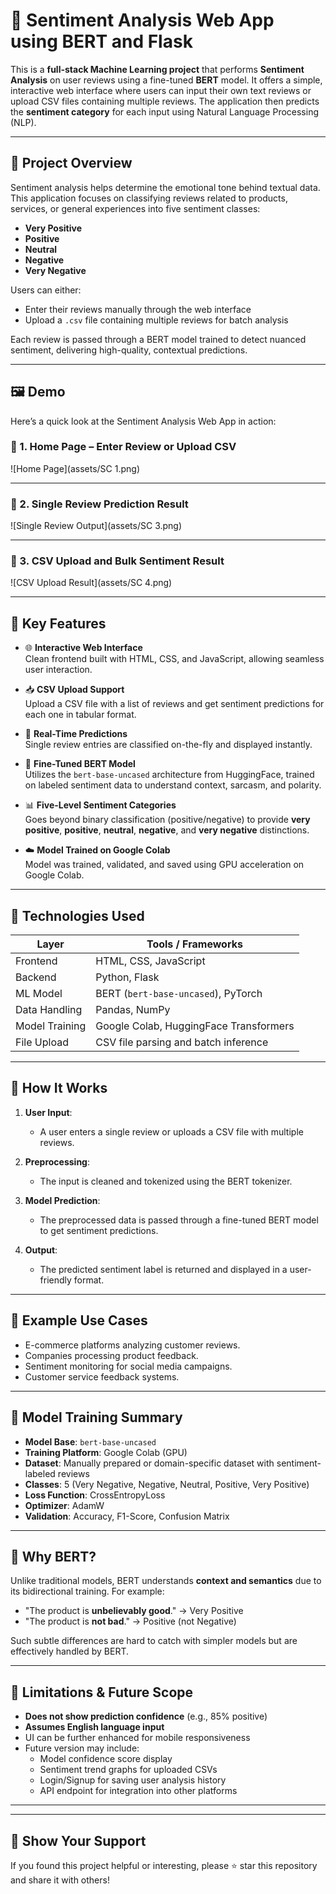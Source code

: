# 💬 Sentiment Analysis Web App using BERT and Flask

This is a **full-stack Machine Learning project** that performs **Sentiment Analysis** on user reviews using a fine-tuned **BERT** model. It offers a simple, interactive web interface where users can input their own text reviews or upload CSV files containing multiple reviews. The application then predicts the **sentiment category** for each input using Natural Language Processing (NLP).

---

## 🧠 Project Overview

Sentiment analysis helps determine the emotional tone behind textual data. This application focuses on classifying reviews related to products, services, or general experiences into five sentiment classes:

- **Very Positive**
- **Positive**
- **Neutral**
- **Negative**
- **Very Negative**

Users can either:
- Enter their reviews manually through the web interface
- Upload a `.csv` file containing multiple reviews for batch analysis

Each review is passed through a BERT model trained to detect nuanced sentiment, delivering high-quality, contextual predictions.

---

## 🖼️ Demo

Here’s a quick look at the Sentiment Analysis Web App in action:

### 🧾 1. Home Page – Enter Review or Upload CSV
![Home Page](assets/SC 1.png)

---

### 💬 2. Single Review Prediction Result
![Single Review Output](assets/SC 3.png)

---

### 📂 3. CSV Upload and Bulk Sentiment Result
![CSV Upload Result](assets/SC 4.png)

---


## 🎯 Key Features

- 🌐 **Interactive Web Interface**  
  Clean frontend built with HTML, CSS, and JavaScript, allowing seamless user interaction.

- 📥 **CSV Upload Support**  
  Upload a CSV file with a list of reviews and get sentiment predictions for each one in tabular format.

- 🧾 **Real-Time Predictions**  
  Single review entries are classified on-the-fly and displayed instantly.

- 🤖 **Fine-Tuned BERT Model**  
  Utilizes the `bert-base-uncased` architecture from HuggingFace, trained on labeled sentiment data to understand context, sarcasm, and polarity.

- 📊 **Five-Level Sentiment Categories**  
  Goes beyond binary classification (positive/negative) to provide **very positive**, **positive**, **neutral**, **negative**, and **very negative** distinctions.

- ☁️ **Model Trained on Google Colab**  
  Model was trained, validated, and saved using GPU acceleration on Google Colab.

---

## 🧰 Technologies Used

| Layer       | Tools / Frameworks                       |
|-------------|-------------------------------------------|
| Frontend    | HTML, CSS, JavaScript                    |
| Backend     | Python, Flask                            |
| ML Model    | BERT (`bert-base-uncased`), PyTorch      |
| Data Handling | Pandas, NumPy                         |
| Model Training | Google Colab, HuggingFace Transformers |
| File Upload | CSV file parsing and batch inference     |

---

## 📑 How It Works

1. **User Input**:  
   - A user enters a single review or uploads a CSV file with multiple reviews.

2. **Preprocessing**:  
   - The input is cleaned and tokenized using the BERT tokenizer.

3. **Model Prediction**:  
   - The preprocessed data is passed through a fine-tuned BERT model to get sentiment predictions.

4. **Output**:  
   - The predicted sentiment label is returned and displayed in a user-friendly format.

---

## 📂 Example Use Cases

- E-commerce platforms analyzing customer reviews.
- Companies processing product feedback.
- Sentiment monitoring for social media campaigns.
- Customer service feedback systems.

---

## 🧪 Model Training Summary

- **Model Base**: `bert-base-uncased`
- **Training Platform**: Google Colab (GPU)
- **Dataset**: Manually prepared or domain-specific dataset with sentiment-labeled reviews
- **Classes**: 5 (Very Negative, Negative, Neutral, Positive, Very Positive)
- **Loss Function**: CrossEntropyLoss
- **Optimizer**: AdamW
- **Validation**: Accuracy, F1-Score, Confusion Matrix

---

## 🧠 Why BERT?

Unlike traditional models, BERT understands **context and semantics** due to its bidirectional training. For example:

- "The product is **unbelievably good**." → Very Positive  
- "The product is **not bad**." → Positive (not Negative)

Such subtle differences are hard to catch with simpler models but are effectively handled by BERT.

---

## 📌 Limitations & Future Scope

- **Does not show prediction confidence** (e.g., 85% positive)
- **Assumes English language input**
- UI can be further enhanced for mobile responsiveness
- Future version may include:
  - Model confidence score display
  - Sentiment trend graphs for uploaded CSVs
  - Login/Signup for saving user analysis history
  - API endpoint for integration into other platforms

---

<!--## 👨‍💻 Developed By

**Shrish Das**  
📍 Computer Science (AI & ML), VIT Bhopal University  
🔗 [LinkedIn](https://www.linkedin.com/in/shrish-das-44ba5a27b)  
📧 shrishdas.cse@gmail.com  
💻 Passionate about ML, Full-Stack Development, and Building Scalable AI Solutions-->

---

## 🌟 Show Your Support

If you found this project helpful or interesting, please ⭐ star this repository and share it with others!

